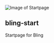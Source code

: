 ![Image of Startpage](https://blazstyn.github.io/bling-start/back/preview.png)
## bling-start
Startpage for Bling
